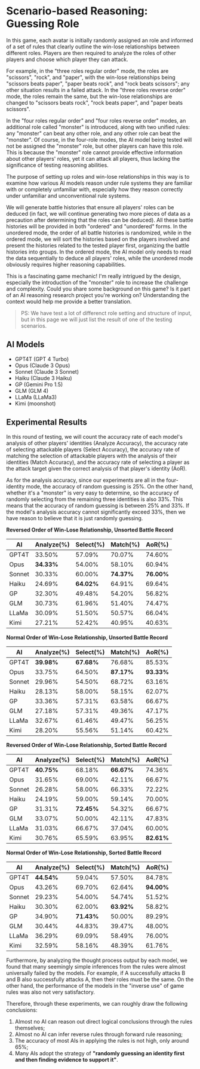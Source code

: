 <link rel="stylesheet" type="text/css" href="styles/main.css">

# Scenario-based Reasoning: Guessing Role

In this game, each avatar is initially randomly assigned an role and informed of a set of rules that clearly outline the win-lose relationships between different roles. Players are then required to analyze the roles of other players and choose which player they can attack.

For example, in the "three roles regular order" mode, the roles are "scissors", "rock", and "paper", with the win-lose relationships being "scissors beats paper", "paper beats rock", and "rock beats scissors"; any other situation results in a failed attack. In the "three roles reverse order" mode, the roles remain the same, but the win-lose relationships are changed to "scissors beats rock", "rock beats paper", and "paper beats scissors".

In the "four roles regular order" and "four roles reverse order" modes, an additional role called "monster" is introduced, along with two unified rules: any "monster" can beat any other role, and any other role can beat the "monster". Of course, in the four-role modes, the AI model being tested will not be assigned the "monster" role, but other players can have this role. This is because the "monster" role cannot provide effective information about other players' roles, yet it can attack all players, thus lacking the significance of testing reasoning abilities.

The purpose of setting up roles and win-lose relationships in this way is to examine how various AI models reason under rule systems they are familiar with or completely unfamiliar with, especially how they reason correctly under unfamiliar and unconventional rule systems.

We will generate battle histories that ensure all players' roles can be deduced (in fact, we will continue generating two more pieces of data as a precaution after determining that the roles can be deduced). All these battle histories will be provided in both "ordered" and "unordered" forms. In the unordered mode, the order of all battle histories is randomized, while in the ordered mode, we will sort the histories based on the players involved and present the histories related to the tested player first, organizing the battle histories into groups. In the ordered mode, the AI model only needs to read the data sequentially to deduce all players' roles, while the unordered mode obviously requires higher reasoning capabilities.

This is a fascinating game mechanic! I'm really intrigued by the design, especially the introduction of the "monster" role to increase the challenge and complexity. Could you share some background on this game? Is it part of an AI reasoning research project you're working on? Understanding the context would help me provide a better translation.

> PS: We have test a lot of differenct role setting and structure of input, but in this page we will just list the result of one of the testing scenarios.

##	AI Models

-	GPT4T (GPT 4 Turbo)
-	Opus (Claude 3 Opus)
-	Sonnet (Claude 3 Sonnet)
-	Haiku (Claude 3 Haiku)
-	GP (Gemini Pro 1.5)
-	GLM (GLM 4)
-	LLaMa (LLaMa3)
-	Kimi (moonshot)

##	Experimental Results

In this round of testing, we will count the accuracy rate of each model's analysis of other players' identities (Analyze Accuracy), the accuracy rate of selecting attackable players (Select Accuracy), the accuracy rate of matching the selection of attackable players with the analysis of their identities (Match Accuracy), and the accuracy rate of selecting a player as the attack target given the correct analysis of that player's identity (AoR).

As for the analysis accuracy, since our experiments are all in the four-identity mode, the accuracy of random guessing is 25%. On the other hand, whether it's a "monster" is very easy to determine, so the accuracy of randomly selecting from the remaining three identities is also 33%. This means that the accuracy of random guessing is between 25% and 33%. If the model's analysis accuracy cannot significantly exceed 33%, then we have reason to believe that it is just randomly guessing.

**Reversed Order of Win-Lose Relationship, Unsorted Battle Record**

| AI     | Analyze(%) | Select(%)  | Match(%)   | AoR(%)     |
|--------|------------|------------|------------|------------|
| GPT4T  | 33.50%     | 57.09%     | 70.07%     | 74.60%     |
| Opus   | **34.33%** | 54.00%     | 58.10%     | 60.94%     |
| Sonnet | 30.33%     | 60.00%     | **74.37%** | **76.00%** |
| Haiku  | 24.69%     | **64.02%** | 64.91%     | 69.64%     |
| GP     | 32.30%     | 49.48%     | 54.20%     | 56.82%     |
| GLM    | 30.73%     | 61.96%     | 51.40%     | 74.47%     |
| LLaMa  | 30.09%     | 51.50%     | 50.57%     | 66.04%     |
| Kimi   | 27.21%     | 52.42%     | 40.95%     | 40.63%     |

**Normal Order of Win-Lose Relationship, Unsorted Battle Record**

| AI     | Analyze(%) | Select(%)  | Match(%)   | AoR(%)     |
|--------|------------|------------|------------|------------|
| GPT4T  | **39.98%** | **67.68%** | 76.68%     | 85.53%     |
| Opus   | 33.75%     | 64.50%     | **87.17%** | **93.33%** |
| Sonnet | 29.96%     | 54.50%     | 68.72%     | 63.16%     |
| Haiku  | 28.13%     | 58.00%     | 58.15%     | 62.07%     |
| GP     | 33.36%     | 57.31%     | 63.58%     | 66.67%     |
| GLM    | 27.18%     | 57.31%     | 49.36%     | 47.17%     |
| LLaMa  | 32.67%     | 61.46%     | 49.47%     | 56.25%     |
| Kimi   | 28.20%     | 55.56%     | 51.14%     | 60.42%     |

**Reversed Order of Win-Lose Relationship, Sorted Battle Record**

| AI     | Analyze(%) | Select(%)  | Match(%)   | AoR(%)     |
|--------|------------|------------|------------|------------|
| GPT4T  | **40.75%** | 68.18%     | **66.67%** | 74.36%     |
| Opus   | 31.65%     | 69.00%     | 42.11%     | 66.67%     |
| Sonnet | 26.28%     | 58.00%     | 66.33%     | 72.22%     |
| Haiku  | 24.19%     | 59.00%     | 59.14%     | 70.00%     |
| GP     | 31.31%     | **72.45%** | 54.32%     | 66.67%     |
| GLM    | 33.07%     | 50.00%     | 42.11%     | 47.83%     |
| LLaMa  | 31.03%     | 66.67%     | 37.04%     | 60.00%     |
| Kimi   | 30.76%     | 65.59%     | 63.95%     | **82.61%** |

**Normal Order of Win-Lose Relationship, Sorted Battle Record**

| AI     | Analyze(%) | Select(%)  | Match(%)   | AoR(%)     |
|--------|------------|------------|------------|------------|
| GPT4T  | **44.54%** | 59.04%     | 57.50%     | 84.78%     |
| Opus   | 43.26%     | 69.70%     | 62.64%     | **94.00%** |
| Sonnet | 29.23%     | 54.00%     | 54.74%     | 51.52%     |
| Haiku  | 30.30%     | 62.00%     | **63.92%** | 58.82%     |
| GP     | 34.90%     | **71.43%** | 50.00%     | 89.29%     |
| GLM    | 30.44%     | 44.83%     | 39.47%     | 48.00%     |
| LLaMa  | 36.29%     | 69.09%     | 58.49%     | 76.00%     |
| Kimi   | 32.59%     | 58.16%     | 48.39%     | 61.76%     |

Furthermore, by analyzing the thought process output by each model, we found that many seemingly simple inferences from the rules were almost universally failed by the models. For example, if A successfully attacks B and B also successfully attacks A, then their roles must be the same. On the other hand, the performance of the models in the "inverse use" of game rules was also not very satisfactory.

Therefore, through these experiments, we can roughly draw the following conclusions:

1.	Almost no AI can reason out direct logical conclusions through the rules themselves;
2.	Almost no AI can infer reverse rules through forward rule reasoning;
3.	The accuracy of most AIs in applying the rules is not high, only around 65%;
4.	Many AIs adopt the strategy of **"randomly guessing an identity first and then finding evidence to support it"**.

<script src="scripts/utils.js"></script>
<script src="scripts/extension.js"></script>
<script src="scripts/dehead.js"></script>